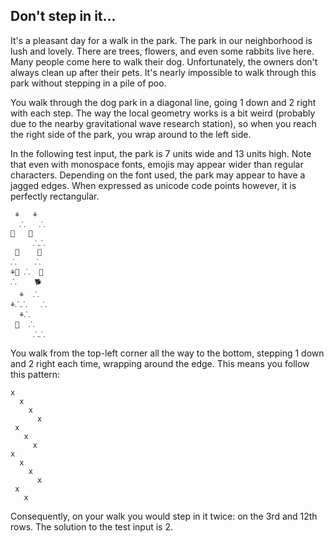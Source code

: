 ## Don't step in it...

It's a pleasant day for a walk in the park. The park in our neighborhood is lush and lovely. There are trees, flowers, and even some rabbits live here. Many people come here to walk their dog. Unfortunately, the owners don't always clean up after their pets. It's nearly impossible to walk through this park without stepping in a pile of poo.

You walk through the dog park in a diagonal line, going 1 down and 2 right with each step. The way the local geometry works is a bit weird (probably due to the nearby gravitational wave research station), so when you reach the right side of the park, you wrap around to the left side.

In the following test input, the park is 7 units wide and 13 units high. Note that even with monospace fonts, emojis may appear wider than regular characters. Depending on the font used, the park may appear to have a jagged edges. When expressed as unicode code points however, it is perfectly rectangular.

```
 ⚘   ⚘ 
  ⸫   ⸫
🌲   💩  
     ⸫⸫
 🐇    💩
⸫    ⸫ 
⚘🌲 ⸫  🌲
⸫    🐕 
  ⚘  ⸫ 
⚘⸫⸫   ⸫
  ⚘⸫   
 💩  ⸫  
     ⸫⸫
```
You walk from the top-left corner all the way to the bottom, stepping 1 down and 2 right each time, wrapping around the edge. This means you follow this pattern:
```
x      
  x    
    x  
      x
 x     
   x   
     x 
x      
  x    
    x  
      x
 x     
   x   
```
Consequently, on your walk you would step in it twice: on the 3rd and 12th rows. The solution to the test input is 2.